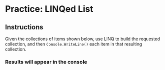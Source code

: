 # Practice: LINQed List

## Instructions
Given the collections of items shown below, use LINQ to build the requested collection, and then ```Console.WriteLine()``` each item in that resulting collection.


### Results will appear in the console